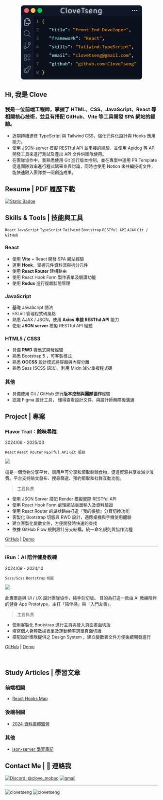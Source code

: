 
<p align="center">
 <img src="image/card.png" width="400px">
</p>

<h2>Hi, 我是 Clove</h2>
<h3>我是一位前端工程師，掌握了 HTML、CSS、JavaScript、React 等相關核心技術，並且有搭配 GitHub、Vite 等工具開發 SPA 網站的經驗。</h3>

- 近期持續進修 TypeScript 與 Tailwind CSS，強化元件化設計與 Hooks 應用能力。
- 使用 JSON-server 模擬 RESTful API 並串接的經驗，並使用 Apidog 等 API 開發工具來進行測試及產出 API 文件供團隊使用。
- 在團隊協作中，我熟悉使用 Git 進行版本控制，並在專案中運用 PR Template 促進團隊效率進行程式碼審查與討論，同時也使用 Notion 來共編技術文件，能快速融入團隊並一同創造成果。 

<!-- 👉 <a href="#"> 個人作品集網站 (建置中) </a> <br/>
<br> -->

## Resume | PDF 履歷下載
<a href="https://firebasestorage.googleapis.com/v0/b/mobaocoffee.appspot.com/o/%E6%9B%BE%E7%B9%AA%E7%92%87_%E5%89%8D%E7%AB%AF%E5%B7%A5%E7%A8%8B%E5%B8%AB_Resume.pdf?alt=media&token=b48e2eac-6252-4f51-8c27-e08c31112134">
<img alt="Static Badge" src="https://img.shields.io/badge/DOWNLOAD-8A2BE2">
</a>
<br/>


## Skills & Tools | 技能與工具
`React` `JavaScript` `TypeScript` `Tailwind` `Bootstrap` `RESTful API` `AJAX` `Git / GitHub` 
### React
- 使用 **Vite** + React 開發 SPA 網站經驗
- 運用 **Hook**，掌握元件資料流與拆分元件
- 使用 **React Router** 建構路由
- 使用 React Hook Form 製作表單及驗證功能
- 使用 **Redux** 進行複雜狀態管理


### JavaScript
- 基礎 JavaScript 語法
- ESLint 管理程式碼風格
- 熟悉 AJAX / JSON，使用 **Axios 串接 RESTful API** 能力
- 使用 **JSON server** 模擬 RESTful API 經驗


### HTML5 / CSS3
- 具備 **RWD** 響應式開發經驗
- 熟悉 Bootstrap 5 ，可客製樣式
- 熟悉 **OOCSS** 設計模式將容器與內容分離
- 熟悉 Sass (SCSS 語法)，利用 Mixin 減少重複程式碼

### 其他
- 具備使用 Git / GitHub 進行**版本控制與團隊協作**經驗
- 認識 Figma 設計工具， 懂得查看設計文件，與設計師無障礙溝通

## Project | 專案

### Flavor Trail：餘味尋蹤
2024/06 - 2025/03

`React` `React Router` `RESTful API` `Git 版控`

<img src="https://firebasestorage.googleapis.com/v0/b/mobaocoffee.appspot.com/o/Pasted%20image%2020250415172900.png?alt=media&token=08cce3a2-8a5b-4a99-8bd6-9917428faccd" width="300px"/>

這是一個食物分享平台，讓用戶可分享和領取剩餘食物，促進資源共享並減少浪費。平台支持貼文發布、搜尋篩選、預約領取和社群互動功能。


> 主要負責

- 使用 JSON Server 搭配 Render 模擬實際 RESTful API
- 使用 React Hook Form 處理網站表單輸入及資料驗證
- 使用 React Router 的巢狀路由打造『我的帳號』分頁切換功能
- 客製化 Bootstrap 切版與 RWD 設計，適應桌機與手機使用體驗
- 建立客製化變數文件，方便開發時快速的查找
- 依據 GitHub Flow 規則設計分支結構，統一命名規則與協作流程

<a href="https://github.com/CloveTseng/flavor-trail-react" target="view_window">GitHub</a> | <a href="https://ariel0508.github.io/flavor-trail-react/" target="view_window">Demo</a>

---

### iRun：AI 陪伴健身教練
2024/09 - 2024/10

`Sass/Scss` `Bootstrap` `切版`

<img src="https://firebasestorage.googleapis.com/v0/b/mobaocoffee.appspot.com/o/%E8%9E%A2%E5%B9%95%E6%93%B7%E5%8F%96%E7%95%AB%E9%9D%A2%202025-05-02%20152912.png?alt=media&token=cf2f5499-4d01-4e68-835e-5d099250c5c3" width="300px"/>

此專案是與 UI / UX 設計團隊協作，純手刻切版。
目的為打造一款由 AI 教練陪伴的健身 App Prototype，主打「陪伴感」與「入門友善」。

> 主要負責

- 使用客製化 Bootstrap 進行主頁與登入頁面畫面切版
- 填寫個人身體數據表單及運動頻率選單頁面切版
- 搭配設計團隊提供之 Design System ，建立變數表文件方便後續開發進行

<a href="https://github.com/CloveTseng/iRun" target="view_window">GitHub</a> | <a href="https://clovetseng.github.io/iRun/" target="view_window">Demo</a>


<br>

## Study Articles | 學習文章

### 前端相關
- [React Hooks Map](https://zenn.dev/chloetseng/articles/react-map-of-hooks)

### 後端相關
* [2024 資料庫體驗營](https://zenn.dev/chloetseng/articles/2024-sql-experience-camp)

### 其他
* [json-server 學習筆記]()

## Contact Me | 💬 連絡我

<a href="https://discord.gg/yzEaH8fhjE"><img src="https://img.shields.io/badge/%40clove_mobao-Discord-8A2BE2" alt="Discord: @clove_mobao"></a>
<a href="mailto:clovetseng@gmail.com"><img src="https://img.shields.io/badge/Gmail-D14836?style=for-the-badge&logo=gmail&logoColor=white" alt="gmail" ></a>

---
<img align="top" src="https://github-readme-stats.vercel.app/api?username=clovetseng&show_icons=true&theme=dark&title_color=d1d5ea&text_color=fcfcfc&border=true&locale=en" alt="clovetseng" /> <img align="top" src="https://github-readme-stats.vercel.app/api/top-langs?username=clovetseng&show_icons=true&locale=en&layout=compact&theme=dark" alt="clovetseng" />

<!--
**CloveTseng064/CloveTseng064** is a ✨ _special_ ✨ repository because its `README.md` (this file) appears on your GitHub profile.

Here are some ideas to get you started:

- 🔭 I’m currently working on ...
- 🌱 I’m currently learning ...
- 👯 I’m looking to collaborate on ...
- 🤔 I’m looking for help with ...
- 💬 Ask me about ...
- 📫 How to reach me: ...
- 😄 Pronouns: ...
- ⚡ Fun fact: ...
-->
